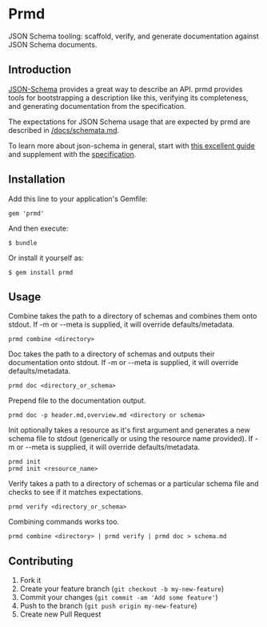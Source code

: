 # Prmd

JSON Schema tooling: scaffold, verify, and generate documentation
against JSON Schema documents.


## Introduction

[JSON-Schema](http://json-schema.org/) provides a great way to describe
an API. prmd provides tools for bootstrapping a description like this,
verifying its completeness, and generating documentation from the
specification.

The expectations for JSON Schema usage that are expected by prmd are
described in [/docs/schemata.md](/docs/schemata.md).

To learn more about json-schema in general, start with [this excellent guide](http://spacetelescope.github.io/understanding-json-schema/) and supplement with the [specification](http://json-schema.org/documentation.html).

## Installation

Add this line to your application's Gemfile:

    gem 'prmd'

And then execute:

    $ bundle

Or install it yourself as:

    $ gem install prmd

## Usage

Combine takes the path to a directory of schemas and combines them onto stdout. If -m or --meta is supplied, it will override defaults/metadata.

```
prmd combine <directory>
```

Doc takes the path to a directory of schemas and outputs their documentation onto stdout. If -m or --meta is supplied, it will override defaults/metadata.

```
prmd doc <directory_or_schema>
```

Prepend file to the documentation output.

```
prmd doc -p header.md,overview.md <directory or schema>
```

Init optionally takes a resource as it's first argument and generates a new schema file to stdout (generically or using the resource name provided). If -m or --meta is supplied, it will override defaults/metadata.

```
prmd init
prmd init <resource_name>
```

Verify takes a path to a directory of schemas or a particular schema file and checks to see if it matches expectations.

```
prmd verify <directory_or_schema>
```

Combining commands works too.

```
prmd combine <directory> | prmd verify | prmd doc > schema.md
```

## Contributing

1. Fork it
2. Create your feature branch (`git checkout -b my-new-feature`)
3. Commit your changes (`git commit -am 'Add some feature'`)
4. Push to the branch (`git push origin my-new-feature`)
5. Create new Pull Request
